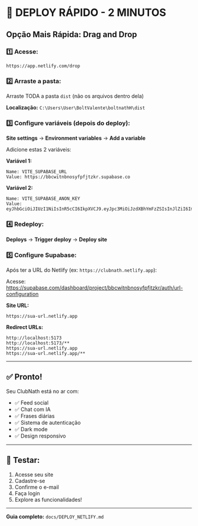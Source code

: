 # 🚀 DEPLOY RÁPIDO - 2 MINUTOS

## Opção Mais Rápida: Drag and Drop

### 1️⃣ Acesse:
```
https://app.netlify.com/drop
```

### 2️⃣ Arraste a pasta:
Arraste TODA a pasta `dist` (não os arquivos dentro dela)

**Localização:** `C:\Users\User\BoltValente\boltnathH\dist`

### 3️⃣ Configure variáveis (depois do deploy):

**Site settings** → **Environment variables** → **Add a variable**

Adicione estas 2 variáveis:

**Variável 1:**
```
Name: VITE_SUPABASE_URL
Value: https://bbcwitnbnosyfpfjtzkr.supabase.co
```

**Variável 2:**
```
Name: VITE_SUPABASE_ANON_KEY
Value: eyJhbGciOiJIUzI1NiIsInR5cCI6IkpXVCJ9.eyJpc3MiOiJzdXBhYmFzZSIsInJlZiI6ImJiY3dpdG5ibm9zeWZwZmp0emtyIiwicm9sZSI6ImFub24iLCJpYXQiOjE3NjAyODI3NjgsImV4cCI6MjA3NTg1ODc2OH0.a9g_JqrWWnLli_PV0sPikz8KPAWiKY81mQ1hJAbNtCo
```

### 4️⃣ Redeploy:
**Deploys** → **Trigger deploy** → **Deploy site**

### 5️⃣ Configure Supabase:
Após ter a URL do Netlify (ex: `https://clubnath.netlify.app`):

Acesse: https://supabase.com/dashboard/project/bbcwitnbnosyfpfjtzkr/auth/url-configuration

**Site URL:**
```
https://sua-url.netlify.app
```

**Redirect URLs:**
```
http://localhost:5173
http://localhost:5173/**
https://sua-url.netlify.app
https://sua-url.netlify.app/**
```

---

## ✅ Pronto!

Seu ClubNath está no ar com:
- ✅ Feed social
- ✅ Chat com IA
- ✅ Frases diárias
- ✅ Sistema de autenticação
- ✅ Dark mode
- ✅ Design responsivo

---

## 📱 Testar:

1. Acesse seu site
2. Cadastre-se
3. Confirme o e-mail
4. Faça login
5. Explore as funcionalidades!

---

**Guia completo:** `docs/DEPLOY_NETLIFY.md`
